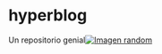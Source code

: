 # hyperblog
Un repositorio genial[![Imagen random](https://sdos.es/sites/default/files/styles/blog_post_header_large/public/Blog/Header_image/Code-Style---SDOS.png?itok=Lh93YPdB "Imagen random")](https://sdos.es/sites/default/files/styles/blog_post_header_large/public/Blog/Header_image/Code-Style---SDOS.png?itok=Lh93YPdB "Imagen random")